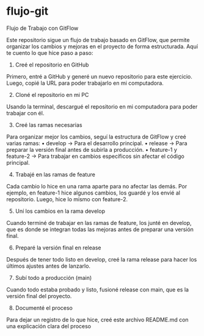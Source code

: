 # flujo-git
Flujo de Trabajo con GitFlow

Este repositorio sigue un flujo de trabajo basado en GitFlow, que permite organizar los cambios y mejoras en el proyecto de forma estructurada. Aquí te cuento lo que hice paso a paso:

1. Creé el repositorio en GitHub

Primero, entré a GitHub y generé un nuevo repositorio para este ejercicio. Luego, copié la URL para poder trabajarlo en mi computadora.

2. Cloné el repositorio en mi PC

Usando la terminal, descargué el repositorio en mi computadora para poder trabajar con él.

3. Creé las ramas necesarias

Para organizar mejor los cambios, seguí la estructura de GitFlow y creé varias ramas:
	•	develop → Para el desarrollo principal.
	•	release → Para preparar la versión final antes de subirla a producción.
	•	feature-1 y feature-2 → Para trabajar en cambios específicos sin afectar el código principal.

4. Trabajé en las ramas de feature

Cada cambio lo hice en una rama aparte para no afectar las demás. Por ejemplo, en feature-1 hice algunos cambios, los guardé y los envié al repositorio. Luego, hice lo mismo con feature-2.

5. Uní los cambios en la rama develop

Cuando terminé de trabajar en las ramas de feature, los junté en develop, que es donde se integran todas las mejoras antes de preparar una versión final.

6. Preparé la versión final en release

Después de tener todo listo en develop, creé la rama release para hacer los últimos ajustes antes de lanzarlo.

7. Subí todo a producción (main)

Cuando todo estaba probado y listo, fusioné release con main, que es la versión final del proyecto.

8. Documenté el proceso

Para dejar un registro de lo que hice, creé este archivo README.md con una explicación clara del proceso
